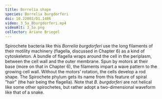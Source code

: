 ```yaml
---
title: Borrelia shape
species: Borrelia burgdorferi 
doi: 10.22002/D1.1486
video: 3_5a_Bburgdorferi.mp4
videoAlt: 3_5a.png
collector: Ariane Briegel
---
```


Spirochete bacteria like this *Borrelia burgdorferi* use the long filaments of their motility machinery (flagella, discussed in Chapter 6) as a kind of cytoskeleton. A bundle of flagella wraps around the cell in the periplasm, between the cell wall and the outer membrane. Spun by motors at their base (more on that in Chapter 6), the filaments impart a wave pattern to the growing cell wall. Without the motors’ rotation, the cells develop a rod shape. The Spirochete phylum gets its name from this feature of spiral "hair" (the hair being the flagella). Note that *B. burgdorferi* are not helical like some other spirochetes, but rather adopt a two-dimensional waveform like that of a snake.

